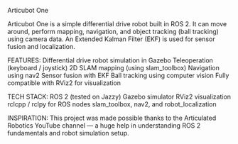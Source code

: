 Articubot One

Articubot One is a simple differential drive robot built in ROS 2.
It can move around, perform mapping, navigation, and object tracking (ball tracking) using camera data.
An Extended Kalman Filter (EKF) is used for sensor fusion and localization.

FEATURES:
Differential drive robot simulation in Gazebo
Teleoperation (keyboard / joystick)
2D SLAM mapping (using slam_toolbox)
Navigation using nav2
Sensor fusion with EKF
Ball tracking using computer vision
Fully compatible with RViz2 for visualization

TECH STACK:
ROS 2 (tested on Jazzy)
Gazebo simulator
RViz2 visualization
rclcpp / rclpy for ROS nodes
slam_toolbox, nav2, and robot_localization

INSPIRATION:
This project was made possible thanks to the Articulated Robotics YouTube channel
 —
a huge help in understanding ROS 2 fundamentals and robot simulation setup.

